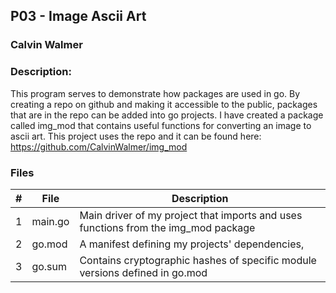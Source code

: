 ## P03 - Image Ascii Art
### Calvin Walmer
### Description:

This program serves to demonstrate how packages are used in go. By creating a repo on github and
making it accessible to the public, packages that are in the repo can be added into go projects. I
have created a package called img_mod that contains useful functions for converting an image to ascii art.
This project uses the repo and it can be found here: https://github.com/CalvinWalmer/img_mod

### Files

|   #   | File            | Description                                        |
| :---: | --------------- | -------------------------------------------------- |
|   1   | main.go         | Main driver of my project that imports and uses functions from the img_mod package      |
|   2   | go.mod | A manifest defining my projects' dependencies,     |
|   3   | go.sum|  Contains cryptographic hashes of specific module versions defined in go.mod |

